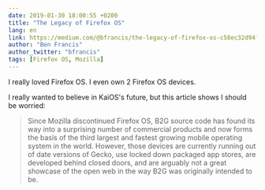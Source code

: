```yaml
---
date: 2019-01-30 18:00:55 +0200
title: "The Legacy of Firefox OS"
lang: en
link: https://medium.com/@bfrancis/the-legacy-of-firefox-os-c58ec32d94f0
author: "Ben Francis"
author_twitter: "bfrancis"
tags: [Firefox OS, Mozilla]
---
```


I really loved Firefox OS. I even own 2 Firefox OS devices.

I really wanted to believe in KaiOS's future, but this article shows I should be worried:

> Since Mozilla discontinued Firefox OS, B2G source code has found its way into a surprising number of commercial products and now forms the basis of the third largest and fastest growing mobile operating system in the world. However, those devices are currently running out of date versions of Gecko, use locked down packaged app stores, are developed behind closed doors, and are arguably not a great showcase of the open web in the way B2G was originally intended to be.
